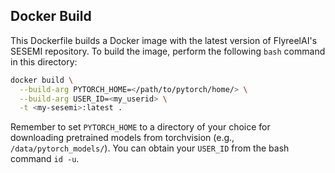 ## Docker Build

This Dockerfile builds a Docker image with the latest version of FlyreelAI's SESEMI repository. To build the image, perform the following `bash` command in this directory:

```bash
docker build \
  --build-arg PYTORCH_HOME=</path/to/pytorch/home/> \
  --build-arg USER_ID=<my_userid> \
  -t <my-sesemi>:latest .
```

Remember to set `PYTORCH_HOME` to a directory of your choice for downloading pretrained models from torchvision (e.g., `/data/pytorch_models/`). You can obtain your `USER_ID` from the bash command `id -u`.